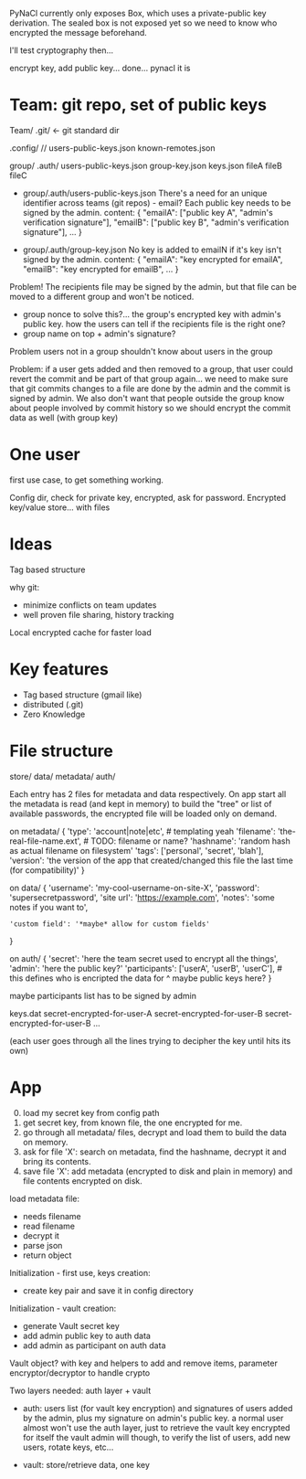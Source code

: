 PyNaCl currently only exposes Box, which uses a private-public key derivation.
The sealed box is not exposed yet so we need to know who encrypted the message beforehand.

I'll test cryptography then...

encrypt key, add public key... done... pynacl it is


# Team: git repo, set of public keys

Team/
.git/  <- git standard dir

.config/
    // users-public-keys.json
    known-remotes.json

group/
    .auth/
        users-public-keys.json
        group-key.json
        keys.json
    fileA
    fileB
    fileC


* group/.auth/users-public-keys.json
There's a need for an unique identifier across teams (git repos) - email?
Each public key needs to be signed by the admin.
content:
{
    "emailA": ["public key A", "admin's verification signature"],
    "emailB": ["public key B", "admin's verification signature"],
    ...
}

* group/.auth/group-key.json
No key is added to emailN if it's key isn't signed by the admin.
content:
{
    "emailA": "key encrypted for emailA",
    "emailB": "key encrypted for emailB",
    ...
}


Problem!
The recipients file may be signed by the admin, but that file can be moved to a
different group and won't be noticed.
- group nonce to solve this?... the group's encrypted key with admin's public key.
how the users can tell if the recipients file is the right one?
- group name on top + admin's signature?

Problem
users not in a group shouldn't know about users in the group

Problem:
if a user gets added and then removed to a group, that user could revert the
commit and be part of that group again... we need to make sure that git commits
changes to a file are done by the admin and the commit is signed by admin.
We also don't want that people outside the group know about people involved by
commit history so we should encrypt the commit data as well (with group key)


One user
========

first use case, to get something working.

Config dir, check for private key, encrypted, ask for password.
Encrypted key/value store... with files

Ideas
=====

Tag based structure

why git:
- minimize conflicts on team updates
- well proven file sharing, history tracking

Local encrypted cache for faster load


Key features
============

* Tag based structure (gmail like)
* distributed (.git)
* Zero Knowledge

File structure
==============

store/
    data/
    metadata/
    auth/


Each entry has 2 files for metadata and data respectively.
On app start all the metadata is read (and kept in memory) to build the "tree"
or list of available passwords, the encrypted file will be loaded only on
demand.

on metadata/
{
    'type': 'account|note|etc',  # templating yeah
    'filename': 'the-real-file-name.ext',  # TODO: filename or name?
    'hashname': 'random hash as actual filename on filesystem'
    'tags': ['personal', 'secret', 'blah'],
    'version': 'the version of the app that created/changed this file the last time (for compatibility)'
}

on data/
{
    'username': 'my-cool-username-on-site-X',
    'password': 'supersecretpassword',
    'site url': 'https://example.com',
    'notes': 'some notes if you want to',

    'custom field': '*maybe* allow for custom fields'
}

on auth/
{
    'secret': 'here the team secret used to encrypt all the things',
    'admin': 'here the public key?'
    'participants': ['userA', 'userB', 'userC'],  # this defines who is encripted the data for
    ^ maybe public keys here?
}

maybe participants list has to be signed by admin

keys.dat
secret-encrypted-for-user-A
secret-encrypted-for-user-B
secret-encrypted-for-user-B
...

(each user goes through all the lines trying to decipher the key until hits its own)


App
===

0) load my secret key from config path
1) get secret key, from known file, the one encrypted for me.
2) go through all metadata/ files, decrypt and load them to build the data on memory.
3) ask for file 'X': search on metadata, find the hashname, decrypt it and bring its contents.
4) save file 'X': add metadata (encrypted to disk and plain in memory) and file contents encrypted on disk.

load metadata file:
- needs filename
- read filename
- decrypt it
- parse json
- return object

Initialization - first use, keys creation:
- create key pair and save it in config directory

Initialization - vault creation:
- generate Vault secret key
- add admin public key to auth data
- add admin as participant on auth data

Vault object?
with key and helpers to add and remove items, parameter encryptor/decryptor to handle crypto


Two layers needed: auth layer + vault

* auth: users list (for vault key encryption) and signatures of users added by the admin, plus my signature on admin's public key.
a normal user almost won't use the auth layer, just to retrieve the vault key encrypted for itself
the vault admin will though, to verify the list of users, add new users, rotate keys, etc...

* vault: store/retrieve data, one key
